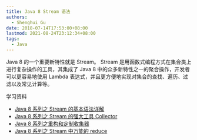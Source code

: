 ```yaml
---
title: Java 8 Stream 语法
authors:
  - Shenghui Gu
date: 2018-07-14T17:53:00+08:00
lastmod: 2021-08-24T23:12:34+08:00
tags:
  - Java
---
```


Java 8 的一个重要新特性就是 Stream。
Stream 是用函数式编程方式在集合类上进行复杂操作的工具，其集成了 Java 8 中的众多新特性之一的聚合操作，开发者可以更容易地使用 Lambda 表达式，并且更方便地实现对集合的查找、遍历、过滤以及常见计算等。

<!-- more -->

学习资料

- [Java 8 系列之 Stream 的基本语法详解](https://blog.csdn.net/IO%5FField/article/details/54971761)
- [Java 8 系列之 Stream 的强大工具 Collector](https://blog.csdn.net/IO%5FField/article/details/54971608)
- [Java 8 系列之重构和定制收集器](https://blog.csdn.net/io%5Ffield/article/details/54971555)
- [Java 8 系列之 Stream 中万能的 reduce](https://blog.csdn.net/IO%5FField/article/details/54971679)
